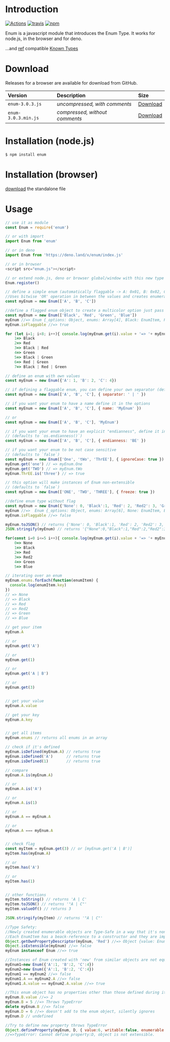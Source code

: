 # Introduction

[![Actions](https://github.com/adrai/enum/workflows/node/badge.svg)](https://github.com/adrai/enum/actions?query=workflow%3Anode)
[![travis](https://img.shields.io/travis/adrai/enum.svg)](https://travis-ci.org/adrai/enum)
[![npm](https://img.shields.io/npm/v/enum.svg)](https://npmjs.org/package/enum)

Enum is a javascript module that introduces the Enum Type. It works for node.js, in the browser and for deno.

...and [ref](https://github.com/TooTallNate/ref) compatible [Known Types](https://github.com/TooTallNate/ref/wiki/Known-%22types%22)

# Download
Releases for a browser are available for download from GitHub.

| **Version** | **Description** | **Size** |
|:------------|:----------------|:---------|
| `enum-3.0.3.js` | *uncompressed, with comments* | [Download](https://raw.github.com/adrai/enum/master/dist/enum-3.0.3.js) |
| `enum-3.0.3.min.js` | *compressed, without comments* | [Download](https://raw.github.com/adrai/enum/master/dist/enum-3.0.3.min.js) |

# Installation (node.js)

    $ npm install enum

# Installation (browser)

[download](#download) the standalone file

# Usage

````js
// use it as module
const Enum = require('enum')

// or with import
import Enum from 'enum'

// or in deno
import Enum from 'https://deno.land/x/enum/index.js'

// or in browser
<script src="enum.js"></script>

// or extend node.js, deno or browser global/window with this new type
Enum.register()

// define a simple enum (automatically flaggable -> A: 0x01, B: 0x02, C: 0x04)
//Uses bitwise 'OR' operation in between the values and creates enumerated constants. For example, if 'Read':1, 'Write':2, then ReadWrite= Read | Write = 1 | 2 = 3
const myEnum = new Enum(['A', 'B', 'C'])

//define a flagged enum object to create a multicolor option just pass an array
const myEnum = new Enum(['Black', 'Red', 'Green', 'Blue'])
myEnum //=> Enum {_options: Object, enums: Array[4], Black: EnumItem, Red: EnumItem, Green: EnumItem….....}
myEnum.isFlaggable //=> true

for (let i=1; i<8; i++){ console.log(myEnum.get(i).value + '=> '+ myEnum.get(i).key)}
    1=> Black
    2=> Red
    3=> Black | Red
    4=> Green
    5=> Black | Green
    6=> Red | Green
    7=> Black | Red | Green

// define an enum with own values
const myEnum = new Enum({'A': 1, 'B': 2, 'C': 4})

// if defining a flaggable enum, you can define your own separator (default is ' | ')
const myEnum = new Enum(['A', 'B', 'C'], { separator: ' | ' })

// if you want your enum to have a name define it in the options
const myEnum = new Enum(['A', 'B', 'C'], { name: 'MyEnum' })

// or
const myEnum = new Enum(['A', 'B', 'C'], 'MyEnum')

// if you want your enum to have an explicit "endianness", define it in the options
// (defaults to `os.endianness()`)
const myEnum = new Enum(['A', 'B', 'C'], { endianness: 'BE' })

// if you want your enum to be not case sensitive
// (defaults to `false`)
const myEnum = new Enum(['One', 'tWo', 'ThrEE'], { ignoreCase: true })
myEnum.get('one') // => myEnum.One
myEnum.get('TWO') // => myEnum.tWo
myEnum.ThrEE.is('three') // => true

// this option will make instances of Enum non-extensible
// (defaults to `false`)
const myEnum = new Enum(['ONE', 'TWO', 'THREE'], { freeze: true })

//define enum type without flag
const myEnum = new Enum({'None': 0, 'Black':1, 'Red': 2, 'Red2': 3, 'Green': 4, 'Blue': 5})
myEnum //=>  Enum {_options: Object, enums: Array[6], None: EnumItem, Black: EnumItem, Red: EnumItem…........}
myEnum.isFlaggable //=> false

myEnum.toJSON() // returns {'None': 0, 'Black':1, 'Red': 2, 'Red2': 3, 'Green': 4, 'Blue': 5}
JSON.stringify(myEnum) // returns '{"None":0,"Black":1,"Red":2,"Red2":3,"Green":4,"Blue":5}'

for(const i=0 i<=5 i++){ console.log(myEnum.get(i).value + '=> '+ myEnum.get(i).key)}
    0=> None
    1=> Black
    2=> Red
    3=> Red2
    4=> Green
    5=> Blue

// iterating over an enum
myEnum.enums.forEach(function(enumItem) {
  console.log(enumItem.key)
})
// => None
// => Black
// => Red
// => Red2
// => Green
// => Blue

// get your item
myEnum.A

// or
myEnum.get('A')

// or
myEnum.get(1)

// or
myEnum.get('A | B')

// or
myEnum.get(3)


// get your value
myEnum.A.value

// get your key
myEnum.A.key


// get all items
myEnum.enums // returns all enums in an array

// check if it's defined
myEnum.isDefined(myEnum.A) // returns true
myEnum.isDefined('A')      // returns true
myEnum.isDefined(1)        // returns true

// compare
myEnum.A.is(myEnum.A)

// or
myEnum.A.is('A')

// or
myEnum.A.is(1)

// or
myEnum.A == myEnum.A

// or
myEnum.A === myEnum.A


// check flag
const myItem = myEnum.get(3) // or [myEnum.get('A | B')]
myItem.has(myEnum.A)

// or
myItem.has('A')

// or
myItem.has(1)


// other functions
myItem.toString() // returns 'A | C'
myItem.toJSON() // returns '"A | C"'
myItem.valueOf() // returns 3

JSON.stringify(myItem) // returns '"A | C"'

//Type Safety:
//Newly created enumerable objects are Type-Safe in a way that it's non-configurable and no longer extensible.
//Each EnumItem has a beack-reference to a constructor and they are implicitly final.
Object.getOwnPropertyDescriptor(myEnum, 'Red') //=> Object {value: EnumItem, writable: false, enumerable: true, configurable: false}
Object.isExtensible(myEnum) //=> false
myEnum instanceof Enum //=> true

//Instances of Enum created with 'new' from similar objects are not equal
myEnum1=new Enum({'A':1, 'B':2, 'C':4})
myEnum2=new Enum({'A':1, 'B':2, 'C':4})
myEnum1 == myEnum2 //=> false
myEnum1.A == myEnum2.A //=> false
myEnum1.A.value == myEnum2.A.value //=> true

//This enum object has no properties other than those defined during its creation. Existing Data is 'Persistent' and preserves the original version
myEnum.B.value //=> 2
myEnum.B = 5 //=> Throws TypeError
delete myEnum.B //=> false
myEnum.D = 6 //=> doesn't add to the enum object, silently ignores
myEnum.D // undefined

//Try to define new property throws TypeError
Object.defineProperty(myEnum, D, { value:6, writable:false, enumerable:true })
//=>TypeError: Cannot define property:D, object is not extensible.
````